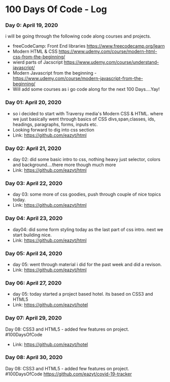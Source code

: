 # 100 Days Of Code - Log

### Day 0: April 19, 2020
i will be going through the following code along courses and projects.
- freeCodeCamp: Front End libraries https://www.freecodecamp.org/learn
- Modern HTML & CSS https://www.udemy.com/course/modern-html-css-from-the-beginning/
- wierd parts of Jacscript https://www.udemy.com/course/understand-javascript/
- Modern Javascript from the beginning - https://www.udemy.com/course/modern-javascript-from-the-beginning/
- Will add some courses as i go code along for the next 100 Days....Yay!

### Day 01: April 20, 2020
- so i decided to start with Traversy media's Modern CSS & HTML. where we just basically went through basics of CSS divs,span,classes, ids, headings, paragraphs, forms, inputs etc.
- Looking forward to dig into css section
- Link: https://github.com/eazyt/html

### Day 02: April 21, 2020
- day 02: did some basic intro to css, nothing heavy just selector, colors and background....there more though much more
- Link: https://github.com/eazyt/html

### Day 03: April 22, 2020
- day 03: some more of css goodies, push through couple of nice topics today. 
- Link: https://github.com/eazyt/html

### Day 04: April 23, 2020
- day04: did some form styling today as the last part of css intro. next we start building nice.
- Link: https://github.com/eazyt/html

### Day 05: April 24, 2020
- day 05: went through material i did for the past week and did a revison.
- Link: https://github.com/eazyt/html

### Day 06: April 27, 2020
- day 05: today started a project based hotel. its based on CSS3 and HTML5
- Link: https://github.com/eazyt/hotel

### Day 07: April 29, 2020
Day 08: CSS3 and HTML5 - added few features on project.  #100DaysOfCode
- Link: https://github.com/eazyt/hotel

### Day 08: April 30, 2020
Day 08: CSS3 and HTML5 - added few features on project.  #100DaysOfCode
https://github.com/eazyt/covid-19-tracker